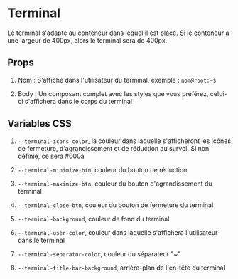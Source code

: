 # Terminal

Le terminal s'adapte au conteneur dans lequel il est placé.
Si le conteneur a une largeur de 400px, alors le terminal sera de 400px.

## Props

1. Nom : S'affiche dans l'utilisateur du terminal, exemple : `nom@root:~$`

2. Body : Un composant complet avec les styles que vous préférez, celui-ci s'affichera dans le corps du terminal

## Variables CSS

1. `--terminal-icons-color`, la couleur dans laquelle s'afficheront les icônes de fermeture, d'agrandissement et de réduction au survol. Si non définie, ce sera #000a

2. `--terminal-minimize-btn`, couleur du bouton de réduction

3. `--terminal-maximize-btn`, couleur du bouton d'agrandissement du terminal

4. `--terminal-close-btn`, couleur du bouton de fermeture du terminal

5. `--terminal-background`, couleur de fond du terminal

6. `--terminal-user-color`, couleur dans laquelle s'affichera l'utilisateur dans le terminal

7. `--terminal-separator-color`, couleur du séparateur "~"

8. `--terminal-title-bar-background`, arrière-plan de l'en-tête du terminal